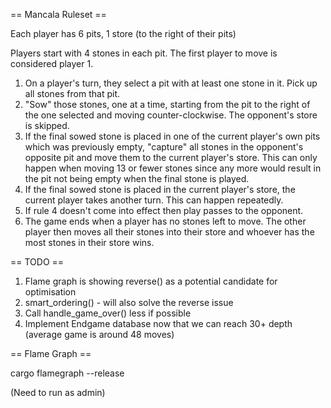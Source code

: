 == Mancala Ruleset ==

Each player has 6 pits, 1 store (to the right of their pits)

Players start with 4 stones in each pit. The first player to move is considered player 1.

1. On a player's turn, they select a pit with at least one stone in it. Pick up all stones from that pit.
2. "Sow" those stones, one at a time, starting from the pit to the right of the one selected and moving counter-clockwise. The opponent's store is skipped.
3. If the final sowed stone is placed in one of the current player's own pits which was previously empty, "capture" all stones in the opponent's opposite pit and move them to the current player's store. This can only happen when moving 13 or fewer stones since any more would result in the pit not being empty when the final stone is played.
4. If the final sowed stone is placed in the current player's store, the current player takes another turn. This can happen repeatedly.
5. If rule 4 doesn't come into effect then play passes to the opponent.
6. The game ends when a player has no stones left to move. The other player then moves all their stones into their store and whoever has the most stones in their store wins.

== TODO ==

1. Flame graph is showing reverse() as a potential candidate for optimisation
2. smart_ordering() - will also solve the reverse issue
3. Call handle_game_over() less if possible
4. Implement Endgame database now that we can reach 30+ depth (average game is around 48 moves)

== Flame Graph ==

cargo flamegraph --release

(Need to run as admin)

